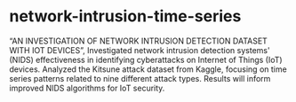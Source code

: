 # network-intrusion-time-series
“AN INVESTIGATION OF NETWORK INTRUSION DETECTION DATASET WITH IOT DEVICES”, Investigated network intrusion detection systems' (NIDS) effectiveness in identifying cyberattacks on Internet of Things (IoT) devices. Analyzed the Kitsune attack dataset from Kaggle, focusing on time series patterns related to nine different attack types. Results will inform improved NIDS algorithms for IoT security.
